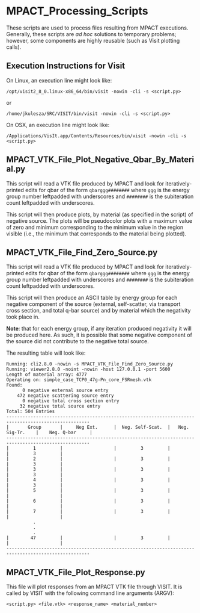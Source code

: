 MPACT_Processing_Scripts
========================

These scripts are used to process files resulting from MPACT executions.
Generally, these scripts are *ad hoc* solutions to temporary problems; however,
some components are highly reusable (such as Visit plotting calls).

Execution Instructions for Visit
--------------------------------

On Linux, an execution line might look like:

```/opt/visit2_8_0.linux-x86_64/bin/visit -nowin -cli -s <script.py>```

or

```/home/jkulesza/SRC/VISIT/bin/visit -nowin -cli -s <script.py>```

On OSX, an execution line might look like:

```/Applications/VisIt.app/Contents/Resources/bin/visit -nowin -cli -s <script.py>```

MPACT_VTK_File_Plot_Negative_Qbar_By_Material.py
------------------------------------------------

This script will read a VTK file produced by MPACT and look for
iteratively-printed edits for qbar of the form ```qbarggg########``` where ```ggg```
is the energy group number leftpadded with underscores and ```########``` is the
subiteration count leftpadded with underscores.

This script will then produce plots, by material (as specified in the script) of
negative source.  The plots will be pseudocolor plots with a maximum value of
zero and minimum corresponding to the minimum value in the region visible (i.e.,
the minimum that corresponds to the material being plotted).

MPACT_VTK_File_Find_Zero_Source.py
----------------------------------

This script will read a VTK file produced by MPACT and look for
iteratively-printed edits for qbar of the form ```qbarggg########``` where ```ggg```
is the energy group number leftpadded with underscores and ```########``` is the
subiteration count leftpadded with underscores.

This script will then produce an ASCII table by energy group for each negative
component of the source (external, self-scatter, via transport cross section,
and total q-bar source) and by material which the negativity took place in.

**Note**: that for each energy group, if any iteration produced negativity it
will be produced here.  As such, it is possible that some negative component of
the source did not contribute to the negative total source.

The resulting table will look like:
```
Running: cli2.8.0 -nowin -s MPACT_VTK_File_Find_Zero_Source.py
Running: viewer2.8.0 -noint -nowin -host 127.0.0.1 -port 5600
Length of material array: 4777
Operating on: simple_case_TCP0_47g-Pn_core_FSRmesh.vtk
Found: 
      0 negative external source entry
    472 negative scattering source entry
      0 negative total cross section entry
     32 negative total source entry
Total: 504 Entries
-----------------------------------------------------------------------------------------------------
|       Group       |     Neg Ext.      |  Neg. Self-Scat.  |   Neg. Sig-Tr.    |    Neg. Q-bar     |
-----------------------------------------------------------------------------------------------------
|         1         |                   |         3         |                   |         3         |
|         2         |                   |         3         |                   |         3         |
|         3         |                   |         3         |                   |         3         |
|         4         |                   |         3         |                   |         3         |
|         5         |                   |         3         |                   |                   |
|         6         |                   |         3         |                   |                   |
|         7         |                   |         3         |                   |                   |
          .
          .
          .
|        47         |                   |         3         |                   |                   |
-----------------------------------------------------------------------------------------------------
```

MPACT_VTK_File_Plot_Response.py
-------------------------------

This file will plot responses from an MPACT VTK file through VISIT.  It is
called by VISIT with the following command line arguments (ARGV):

```<script.py> <file.vtk> <response_name> <material_number>```
